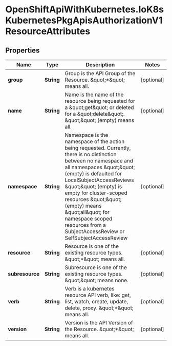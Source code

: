 # OpenShiftApiWithKubernetes.IoK8sKubernetesPkgApisAuthorizationV1ResourceAttributes

## Properties
Name | Type | Description | Notes
------------ | ------------- | ------------- | -------------
**group** | **String** | Group is the API Group of the Resource.  \&quot;*\&quot; means all. | [optional] 
**name** | **String** | Name is the name of the resource being requested for a \&quot;get\&quot; or deleted for a \&quot;delete\&quot;. \&quot;\&quot; (empty) means all. | [optional] 
**namespace** | **String** | Namespace is the namespace of the action being requested.  Currently, there is no distinction between no namespace and all namespaces \&quot;\&quot; (empty) is defaulted for LocalSubjectAccessReviews \&quot;\&quot; (empty) is empty for cluster-scoped resources \&quot;\&quot; (empty) means \&quot;all\&quot; for namespace scoped resources from a SubjectAccessReview or SelfSubjectAccessReview | [optional] 
**resource** | **String** | Resource is one of the existing resource types.  \&quot;*\&quot; means all. | [optional] 
**subresource** | **String** | Subresource is one of the existing resource types.  \&quot;\&quot; means none. | [optional] 
**verb** | **String** | Verb is a kubernetes resource API verb, like: get, list, watch, create, update, delete, proxy.  \&quot;*\&quot; means all. | [optional] 
**version** | **String** | Version is the API Version of the Resource.  \&quot;*\&quot; means all. | [optional] 


